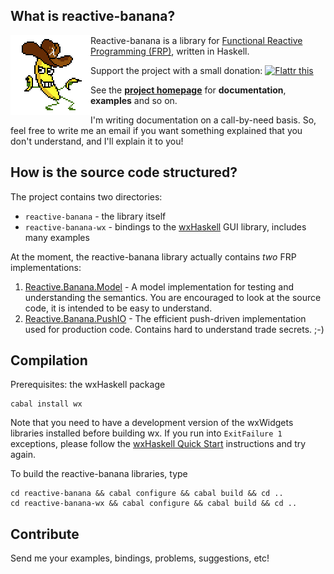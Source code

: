## What is reactive-banana?

<div style="float:left;"><img src="banana.png" /></div>

Reactive-banana is a library for [Functional Reactive Programming (FRP)][frp], written in Haskell.

Support the project with a small donation: [![Flattr this](http://api.flattr.com/button/flattr-badge-large.png)](http://flattr.com/thing/384682/reactive-banana)

See the **[project homepage][homepage]** for **documentation**, **examples** and so on.

  [homepage]: http://haskell.org/haskellwiki/Reactive-banana
  [frp]: http://haskell.org/haskellwiki/Functional_Reactive_Programming

I'm writing documentation on a call-by-need basis. So, feel free to write me an email if you want something explained that you don't understand, and I'll explain it to you!

## How is the source code structured?

The project contains two directories:

* `reactive-banana` - the library itself
* `reactive-banana-wx` - bindings to the [wxHaskell][] GUI library, includes many examples

At the moment, the reactive-banana library actually contains *two* FRP implementations:

1. [Reactive.Banana.Model][model] - A model implementation for testing and understanding the semantics. You are encouraged to look at the source code, it is intended to be easy to understand.
2. [Reactive.Banana.PushIO][pushio] - The efficient push-driven implementation used for production code. Contains hard to understand trade secrets. ;-)

  [model]: https://github.com/HeinrichApfelmus/reactive-banana/blob/master/reactive-banana/src/Reactive/Banana/Model.hs
  [pushio]: https://github.com/HeinrichApfelmus/reactive-banana/blob/master/reactive-banana/src/Reactive/Banana/PushIO.hs
  [wxhaskell]: http://haskell.org/haskellwiki/WxHaskell

## Compilation

Prerequisites: the wxHaskell package

    cabal install wx

Note that you need to have a development version of the wxWidgets libraries installed before building wx. If you run into `ExitFailure 1` exceptions, please follow the [wxHaskell Quick Start](http://www.haskell.org/haskellwiki/WxHaskell/Building) instructions and try again.

To build the reactive-banana libraries, type

    cd reactive-banana && cabal configure && cabal build && cd ..
    cd reactive-banana-wx && cabal configure && cabal build && cd ..


## Contribute

Send me your examples, bindings, problems, suggestions, etc!


